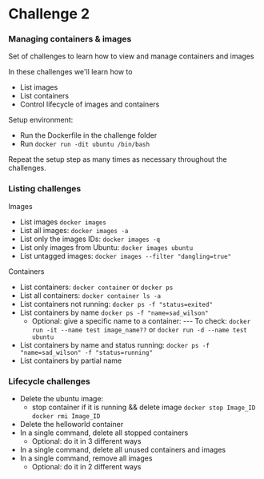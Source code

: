 # Challenge 2

### Managing containers & images

Set of challenges to learn how to view and manage containers and images

In these challenges we'll learn how to

- List images
- List containers
- Control lifecycle of images and containers

Setup environment:

- Run the Dockerfile in the challenge folder
- Run `docker run -dit ubuntu /bin/bash`

Repeat the setup step as many times as necessary throughout the challenges.

### Listing challenges

Images

- List images 
`docker images`
- List all images:
`docker images -a`
- List only the images IDs:
`docker images -q`
- List only images from Ubuntu:
`docker images ubuntu`
- List untagged images:
`docker images --filter "dangling=true"`

Containers

- List containers:
`docker container` or `docker ps`
- List all containers:
`docker container ls -a `
- List containers not running:
`docker ps -f "status=exited"`
- List containers by name
`docker ps -f "name=sad_wilson"`
  - Optional: give a specific name to a container:
    --- To check: `docker run -it --name test image_name??` or `docker run -d --name test ubuntu`
- List containers by name and status running:
`docker ps -f "name=sad_wilson" -f "status=running"`
- List containers by partial name

### Lifecycle challenges

- Delete the ubuntu image:
  - stop container if it is running && delete image
  `docker stop Image_ID`
  `docker rmi Image_ID`
- Delete the helloworld container
- In a single command, delete all stopped containers
  - Optional: do it in 3 different ways
- In a single command, delete all unused containers and images
- In a single command, remove all images
  - Optional: do it in 2 different ways